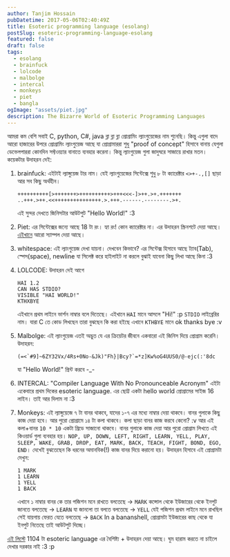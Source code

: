 ```yaml
---
author: Tanjim Hossain
pubDatetime: 2017-05-06T02:40:49Z
title: Esoteric programming language (esolang)
postSlug: esoteric-programming-language-esolang
featured: false
draft: false
tags:
  - esolang
  - brainfuck
  - lolcode
  - malbolge
  - intercal
  - monkeys
  - piet
  - bangla
ogImage: "assets/piet.jpg"
description: The Bizarre World of Esoteric Programming Languages
---
```


আমরা কম বেশি সবাই C, python, C#, java ব্লা ব্লা ব্লা প্রোগ্রামিং ল্যাংগুয়েজের নাম শুনেছি। কিন্তু এগুলা বাদে আরো হাজারের উপরে প্রোগ্রামিং ল্যাংগুয়েজ আছে যা প্রোগ্রামাররা শুধু "proof of concept" হিসাবে বানায় যেগুলা ডেভেলপাররা কোনদিন সফ্টওয়্যার বানাতে ব্যবহার করেনা। কিন্তু ল্যাংগুয়েজ গুলা জাদুঘরে সাজায়ে রাখার মতন। কয়েকটার উদাহরন দেই:

1. brainfuck: এইটাই ল্যাঙ্গুয়েজ টার নাম। যেই ল্যাংগুয়েজের সিন্টেক্সে শুধু ৮ টা ক্যারেক্টার `<>+-.,[]` ছাড়া আর সব কিছু অর্থহীন।

   ```brainfuck
   ++++++++++[>+++++++>++++++++++>+++<<<-]>++.>+.+++++++
   ..+++.>++.<<+++++++++++++++.>.+++.------.--------.>+.
   ```

   এই সুন্দর দেখতে জিনিসটার আউটপুট "Hello World!" :3

2. Piet: এর সিন্টেক্সের জন্যে আছে 18 টা রং। হ্যা রং! কোন ক্যারেক্টার না। এর উদাহরন স্ক্রিনশটে দেয়া আছে। [এইখানে](http://www.dangermouse.net/esoteric/piet/samples.html) আরো স্যাম্পল দেয়া আছে।

3. whitespace: এই ল্যাংগুয়েজ দেখা যায়না। দেখবেন কিভাবে? এর সিন্টেক্স হিসাবে আছে ট্যাব(Tab), স্পেস(space), newline যা সিলেক্ট করে হাইলাইট না করলে বুঝাই যাবেনা কিছু লিখা আছে কিনা :3

4. LOLCODE: উদাহরন দেই আগে

   ```lolcode
   HAI 1.2
   CAN HAS STDIO?
   VISIBLE "HAI WORLD!"
   KTHXBYE
   ```

   এইখানে প্রথম লাইনে ভার্শন নাম্বার বলে দিতেছে। এইখানে `HAI` মানে আসলে "Hi!" :p
   `STDIO` লাইব্রেরির নাম। যারা C তে কোড লিখছেন তারা বুঝছেন কি করা হইছে এখানে
   `KTHBYE` মানে ok thanks bye :v

5. Malbolge: এই ল্যাংগুয়েজ এতই অদ্ভুত যে এর ক্রিয়েটর জীবনে একবারো এই জিনিস দিয়ে প্রোগ্রাম করেনি। উদাহরন:

   ```malbolge
   (=<`#9]~6ZY32Vx/4Rs+0No-&Jk)"Fh}|Bcy?`=*z]Kw%oG4UUS0/@-ejc(:'8dc
   ```

   যা "Hello World!" প্রিন্ট করবে -\_-

6. INTERCAL: "Compiler Language With No Pronounceable Acronym" এইটা একেবারে প্রথম দিকের esoteric language. এর ছোট্ট একটা hello world প্রোগ্রামের সাইজ 16 লাইন। তাই আর দিলাম না :3

7. Monkeys: এই ল্যাঙ্গুয়েজে ৭ টা বানর থাকবে, যাদের ১-৭ এর মধ্যে নাম্বার দেয়া থাকবে। বানর গুলাকে কিছু কাজ দেয়া হবে। আর পুরো প্রোগ্রামে ১৪ টা কলা থাকবে। কলা ছাড়া বানর কাজ করবে কেনো? :v আর এই কলা+বানর `10 * 10` একটা গ্রিডে সাজানো থাকবে। বানর গুলাকে কাজ দেয়া আর পুরো প্রোগ্রাম লিখতে এই কিওয়ার্ড গুলা ব্যবহার হয়। `NOP, UP, DOWN, LEFT, RIGHT, LEARN, YELL, PLAY, SLEEP, WAKE, GRAB, DROP, EAT, MARK, BACK, TEACH, FIGHT, BOND, EGO, END`। দেখেই বুঝতেছেন কি ধরনের অমানবিক(!) কাজ বানর দিয়ে করানো হয়। উদাহরন হিসাবে এই প্রোগ্রামটা দেখুন:

   ```monkeys
   1 MARK
   1 LEARN
   1 YELL
   1 BACK
   ```

   এখানে ১ নাম্বার বানর কে তার পজিশন মনে রাখতে বলতেছে -> `MARK`
   কন্সোল থেকে ইউজারের থেকে ইনপুট জানতে বলতেছে -> `LEARN`
   যা জানলো তা বলতে বলতেছে -> `YELL`
   যেই পজিশন প্রথম লাইনে মনে রাখছিল সেই যায়গায় ফেরত যেতে বলতেছে -> `BACK`
   In a bananshell, প্রোগ্রামটা ইউজারের কাছ থেকে যা ইনপুট নিতেছে তাই আউটপুট দিচ্ছে।

[এই লিস্টে](http://esolangs.org/wiki/Language_list) 1104 টা esoteric language এর বৈশিষ্ট্য + উদাহরন দেয়া আছে। ঘুম হারাম করতে না চাইলে দেখার দরকার নাই :3 :p
